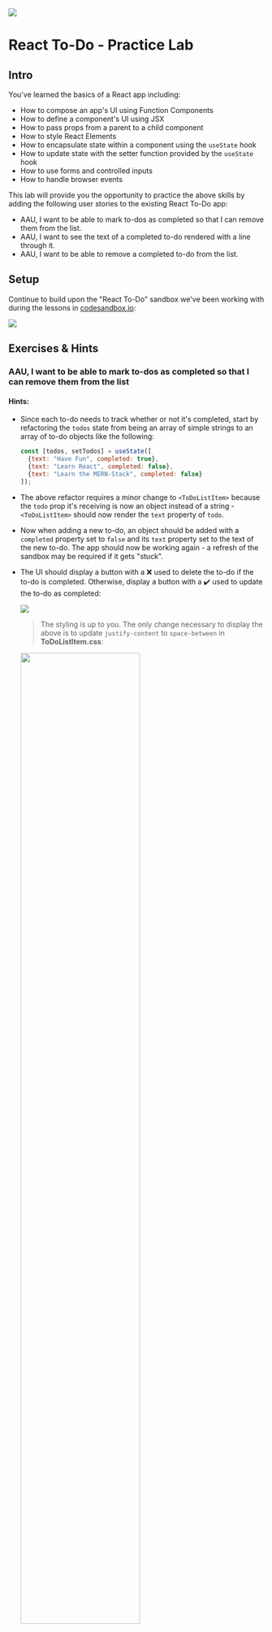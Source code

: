 <!-- {% raw %} -->

<img src="https://i.imgur.com/VunmGEq.jpg">

# React To-Do - Practice Lab

## Intro

You've learned the basics of a React app including:

- How to compose an app's UI using Function Components 
- How to define a component's UI using JSX
- How to pass props from a parent to a child component
- How to style React Elements
- How to encapsulate state within a component using the `useState` hook
- How to update state with the setter function provided by the `useState` hook
- How to use forms and controlled inputs
- How to handle browser events

This lab will provide you the opportunity to practice the above skills by adding the following user stories to the existing React To-Do app:

- AAU, I want to be able to mark to-dos as completed so that I can remove them from the list.
- AAU, I want to see the text of a completed to-do rendered with a line through it.
- AAU, I want to be able to remove a completed to-do from the list.

## Setup

Continue to build upon the "React To-Do" sandbox we've been working with during the lessons in [codesandbox.io](https://codesandbox.io/):

<img src="https://i.imgur.com/BHDBkZM.png">

## Exercises & Hints

### AAU, I want to be able to mark to-dos as completed so that I can remove them from the list

#### Hints:

- Since each to-do needs to track whether or not it's completed, start by refactoring the `todos` state from being an array of simple strings to an array of to-do objects like the following:

  ```jsx
  const [todos, setTodos] = useState([
    {text: "Have Fun", completed: true},
    {text: "Learn React", completed: false},
    {text: "Learn the MERN-Stack", completed: false}
  ]);
  ```

- The above refactor requires a minor change to `<ToDoListItem>` because the `todo` prop it's receiving is now an object instead of a string - `<ToDoListItem>` should now render the `text` property of `todo`.

- Now when adding a new to-do, an object should be added with a `completed` property set to `false` and its `text` property set to the text of the new to-do.  The app should now be working again - a refresh of the sandbox may be required if it gets "stuck".

- The UI should display a button with a ❌ used to delete the to-do if the to-do is completed.  Otherwise, display a button with a ✔️ used to update the to-do as completed: 

  <img src="https://i.imgur.com/eyyt7Xy.png">

  > The styling is up to you. The only change necessary to display the above is to update `justify-content` to `space-between` in **ToDoListItem.css**:

  <img src="https://i.imgur.com/HLy4DMd.png" width="70%">

- Update a to-do's `completed` property to `true` when the  ✔️ is clicked.  We should update the `todos` state from within the `<App>` component - refer to the existing code that adds a to-do.

- You'll need to pass the function responsible for updating the to-do from `<App>` all the way down to `<ToDoListItem>`. Don't forget to destructure the props!

- Because a to-do is now an object, when updating it, both the `todos` array and the to-do object should be replaced, not mutated. The `map` method can be handy here.<br>
  <details><summary>Don't Peek Unless You Have To...</summary>

  ```js
  function completeTodo(todoIdx) {
    const newTodos = todos.map((t, idx) =>
      idx === todoIdx ? { text: t.text, completed: true } : t
    );
    setTodos(newTodos);
  }
  ```

  </details>

### AAU, I want to see the text of a completed to-do rendered with a line through it

#### Hints:

- Use either the `style` prop or dynamically apply a CSS class with a declaration of<br>`text-decoration: line-through`.

- Regardless of the approach you take, you'll want to wrap the to-do's text with a `<span>` React Element and apply the styling to the `<span>`.<br>

  <details><summary>Don't Peek Unless You Have To...</summary>

  ```js
  <span style={{ textDecoration: todo.completed && "line-through" }}>
    {todo.text}
  </span>
  ```

  </details>

  <img src="https://i.imgur.com/iwMBSi4.png">

### AAU, I want to be able to remove a completed to-do from the list

- Very much like marking a to-do as complete, however, the `filter` method is your go to in this case. 

Congrats!

<img src="https://i.imgur.com/hY21Tbu.png">

## Deliverable?

This lab is **not** a deliverable.

<!-- {% endraw %} -->